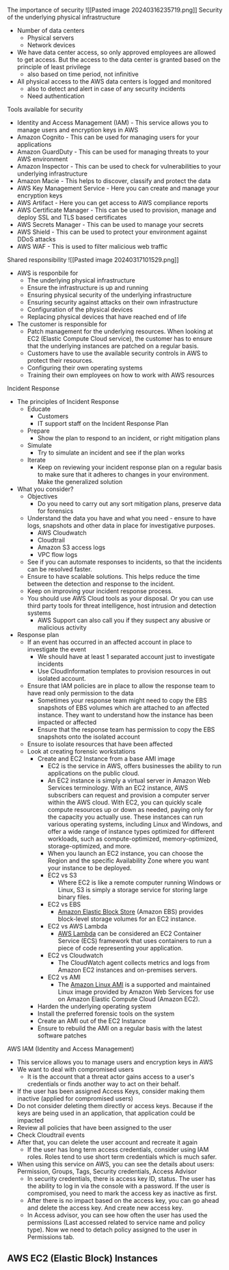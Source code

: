 The importance of security
![[Pasted image 20240316235719.png]]
Security of the underlying physical infrastructure
- Number of data centers
	- Physical servers
	- Network devices 
- We have data center access, so only approved employees are allowed to get access. But the access to the data center is granted based on the principle of least privilege
	- also based on time period, not infinitive
- All physical access to the AWS data centers is logged and monitored
	- also to detect and alert in case of any security incidents
	- Need authentication

Tools available for security
- Identity and Access Management (IAM) - This service allows you to manage users and encryption keys in AWS
- Amazon Cognito - This can be used for managing users for your applications
- Amazon GuardDuty - This can be used for managing threats to your AWS environment
- Amazon Inspector - This can be used to check for vulnerabilities to your underlying infrastructure 
- Amazon Macie - This helps to discover, classify and protect the data
- AWS Key Management Service - Here you can create and manage your encryption keys
- AWS Artifact - Here you can get access to AWS compliance reports
- AWS Certificate Manager - This can be used to provision, manage and deploy SSL and TLS based certificates
- AWS Secrets Manager - This can be used to manage your secrets
- AWS Shield - This can be used to protect your environment against DDoS attacks
- AWS WAF - This is used to filter malicious web traffic

Shared responsibility
![[Pasted image 20240317101529.png]]
- AWS is responbile for
	- The underlying physical infrastructure
	- Ensure the infrastructure is up and running
	- Ensuring physical security of the underlying infrastructure
	- Ensuring security against attacks on their own infrastructure
	- Configuration of the physical devices
	- Replacing physical devices that have reached end of life
- The customer is responsible for
	- Patch management for the underlying resources. When looking at EC2 (Elastic Compute Cloud service), the customer has to ensure that the underlying instances are patched on a regular basis.
	- Customers have to use the available security controls in AWS to protect their resources.
	- Configuring their own operating systems
	- Training their own employees on how to work with AWS resources

Incident Response
- The principles of Incident Response
	- Educate
		- Customers
		- IT support staff on the Incident Response Plan
	- Prepare
		- Show the plan to respond to an incident, or right mitigation plans
	- Simulate
		- Try to simulate an incident and see if the plan works
	- Iterate
		- Keep on reviewing your incident response plan on a regular basis to make sure that it adheres to changes in your environment. Make the generalized solution
- What you consider?
	- Objectives
		- Do you need to carry out any sort mitigation plans, preserve data for forensics
	- Understand the data you have and what you need - ensure to have logs, snapshots and other data in place for investigative purposes.
		- AWS Cloudwatch
		- Cloudtrail
		- Amazon S3 access logs
		- VPC flow logs
	- See if you can automate responses to incidents, so that the incidents can be resolved faster.
	- Ensure to have scalable solutions. This helps reduce the time between the detection and response to the incident.
	- Keep on improving your incident response process.
	- You should use AWS Cloud tools as your disposal. Or you can use third party tools for threat intelligence, host intrusion and detection systems
		- AWS Support can also call you if they suspect any abusive or malicious activity
- Response plan
	- If an event has occurred in an affected account in place to investigate the event
		- We should have at least 1 separated account just to investigate incidents
		- Use CloudInformation templates to provision resources in out isolated account.
	- Ensure that IAM policies are in place to allow the response team to have read only permission to the data
		- Sometimes your response team might need to copy the EBS snapshots of EBS volumes which are attached to an affected instance. They want to understand how the instance has been impacted or affected
		- Ensure that the response team has permission to copy the EBS snapshots onto the isolated account
	- Ensure to isolate resources that have been affected
	- Look at creating forensic workstations
		- Create and EC2 Instance from a base AMI image
			- EC2 is the service in AWS, offers businesses the ability to run applications on the public cloud.
			- An EC2 instance is simply a virtual server in Amazon Web Services terminology. With an EC2 instance, AWS subscribers can request and provision a computer server within the AWS cloud. With EC2, you can quickly scale compute resources up or down as needed, paying only for the capacity you actually use. These instances can run various operating systems, including Linux and Windows, and offer a wide range of instance types optimized for different workloads, such as compute-optimized, memory-optimized, storage-optimized, and more.
			- When you launch an EC2 instance, you can choose the Region and the specific Availability Zone where you want your instance to be deployed.
			- EC2 vs S3
				- Where EC2 is like a remote computer running Windows or Linux, S3 is simply a storage service for storing large binary files.
			- EC2 vs EBS
				- [Amazon Elastic Block Store](https://aws.amazon.com/ebs/) (Amazon EBS) provides block-level storage volumes for an EC2 instance.
			- EC2 vs AWS Lambda
				- [AWS Lambda](https://www.sumologic.com/glossary/aws-lambda/) can be considered an EC2 Container Service (ECS) framework that uses containers to run a piece of code representing your application.
			- EC2 vs Cloudwatch
				- The CloudWatch agent collects metrics and logs from Amazon EC2 instances and on-premises servers.
			- EC2 vs AMI
				- The [Amazon Linux AMI](https://aws.amazon.com/amazon-linux-ami/) is a supported and maintained Linux image provided by Amazon Web Services for use on Amazon Elastic Compute Cloud (Amazon EC2).
		- Harden the underlying operating system
		- Install the preferred forensic tools on the system
		- Create an AMI out of the EC2 Instance
		- Ensure to rebuild the AMI on a regular basis with the latest software patches

AWS IAM (Identity and Access Management)
- This service allows you to manage users and encryption keys in AWS
- We want to deal with compromised users
	- It is the account that a threat actor gains access to a user's credentials or finds another way to act on their behalf.
- If the user has been assigned Access Keys, consider making them inactive (applied for compromised users)
- Do not consider deleting them directly or access keys. Because if the keys are being used in an application, that application could be impacted
- Review all policies that have been assigned to the user
- Check Cloudtrail events
- After that, you can delete the user account and recreate it again
	- If the user has long term access credentials, consider using IAM roles. Roles tend to use short term credentials which is much safer.
- When using this service on AWS, you can see the details about users: Permission, Groups, Tags, Security credentials, Access Advisor
	- In security credentials, there is access key ID, status. The user has the ability to log in via the console with a password. If the user is compromised, you need to mark the access key as inactive as first. 
	- After there is no impact based on the access key, you can go ahead and delete the access key. And create new access key.
	- In Access advisor, you can see how often the user has used the permissions (Last accessed related to service name and policy type). Now we need to detach policy assigned to the user in Permissions tab.

AWS EC2 (Elastic Block) Instances
- 